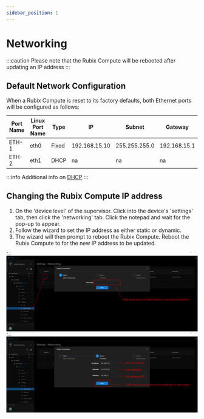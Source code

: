 ```yaml
---
sidebar_position: 1
---
```


# Networking

:::caution
Please note that the Rubix Compute will be rebooted after updating an IP address
:::

## Default Network Configuration

When a Rubix Compute is reset to its factory defaults, both Ethernet ports will be configured as follows:

| Port Name | Linux Port Name | Type  | IP            | Subnet        | Gateway      |
|-----------|-----------------|-------|---------------|---------------|--------------|
| ETH-1     | eth0            | Fixed | 192.168.15.10 | 255.255.255.0 | 192.168.15.1 |
| ETH-2     | eth1            | DHCP  | na            | na            | na           |

:::info
Additional info on [DHCP](https://en.wikipedia.org/wiki/Dynamic_Host_Configuration_Protocol)
:::

## Changing the Rubix Compute IP address

1. On the 'device level' of the supervisor. Click into the device's 'settings' tab, then click the 'networking' tab.
   Click the notepad and wait for the pop-up to appear.
2. Follow the wizard to set the IP address as either static or dynamic.
3. The wizard will then prompt to reboot the Rubix Compute. Reboot the Rubix Compute to for the new IP address to be updated.

![max800px](img/ip-1.png)
![max800px](img/ip-2.png)


